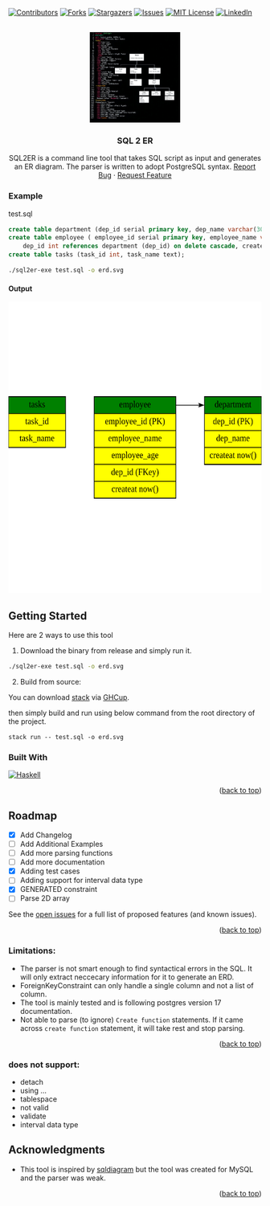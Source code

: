 [![Contributors][contributors-shield]][contributors-url]
[![Forks][forks-shield]][forks-url]
[![Stargazers][stars-shield]][stars-url]
[![Issues][issues-shield]][issues-url]
[![MIT License][license-shield]][license-url]
[![LinkedIn][linkedin-shield]][linkedin-url]

<!-- PROJECT LOGO -->
<br />
<div align="center">
  <a href="https://github.com/tusharad/sql2er">
    <img src="example/logo.jpeg" alt="Logo" width="180" height="180">
  </a>

  <h3 align="center">SQL 2 ER</h3>

  <p align="center">
    SQL2ER is a command line tool that takes SQL script as input and generates an ER diagram. The parser is written to adopt PostgreSQL syntax.
    <a href="https://github.com/tusharad/sql2er/issues/new?labels=bug&template=bug-report---.md">Report Bug</a>
    ·
    <a href="https://github.com/tusharad/sql2er/issues/new?labels=enhancement&template=feature-request---.md">Request Feature</a>
  </p>
</div>

### Example

test.sql

```sql
create table department (dep_id serial primary key, dep_name varchar(30), createAt timestamptz default now());
create table employee ( employee_id serial primary key, employee_name varchar(30), employee_age int, 
    dep_id int references department (dep_id) on delete cascade, createAt timestamptz default now());
create table tasks (task_id int, task_name text);
```

```bash
./sql2er-exe test.sql -o erd.svg
```

#### Output

<img src="example/erd.svg" alt="Logo" width="100%" height="580">

## Getting Started

Here are 2 ways to use this tool

1. Download the binary from release and simply run it.

```bash
./sql2er-exe test.sql -o erd.svg
```

2. Build from source:

You can download [stack](https://docs.haskellstack.org/en/stable/) via [GHCup](https://www.haskell.org/ghcup/).

then simply build and run using below command from the root directory of the project.

```
stack run -- test.sql -o erd.svg
```

### Built With

[![Haskell][Haskell]][Haskell-url]

<p align="right">(<a href="#readme-top">back to top</a>)</p>

<!-- ROADMAP -->
## Roadmap

- [x] Add Changelog
- [ ] Add Additional Examples
- [ ] Add more parsing functions
- [ ] Add more documentation
- [x] Adding test cases
- [ ] Adding support for interval data type
- [x] GENERATED constraint
- [ ] Parse 2D array

See the [open issues](https://github.com/tusharad/sql2er/issues) for a full list of proposed features (and known issues).

<p align="right">(<a href="#readme-top">back to top</a>)</p>

### Limitations:
- The parser is not smart enough to find syntactical errors in the SQL. It will only extract neccecary information for it to generate an ERD.
- ForeignKeyConstraint can only handle a single column and not a list of column.
- The tool is mainly tested and is following postgres version 17 documentation.
- Not able to parse (to ignore) `Create function` statements. If it came across `create function` statement, it will take rest and stop parsing.

<p align="right">(<a href="#readme-top">back to top</a>)</p>

### does not support:
- detach
- using ...
- tablespace
- not valid
- validate
- interval data type

<!-- ACKNOWLEDGMENTS -->
## Acknowledgments

- This tool is inspired by [sqldiagram](https://github.com/RadhiFadlillah/sqldiagram) but the tool was created for MySQL and the parser was weak.

<p align="right">(<a href="#readme-top">back to top</a>)</p>

<!-- MARKDOWN LINKS & IMAGES -->
<!-- https://www.markdownguide.org/basic-syntax/#reference-style-links -->
[contributors-shield]: https://img.shields.io/github/contributors/tusharad/sql2er.svg?style=for-the-badge
[contributors-url]: https://github.com/tusharad/sql2er/graphs/contributors
[forks-shield]: https://img.shields.io/github/forks/tusharad/sql2er.svg?style=for-the-badge
[forks-url]: https://github.com/tusharad/sql2er/network/members
[stars-shield]: https://img.shields.io/github/stars/tusharad/sql2er.svg?style=for-the-badge
[stars-url]: https://github.com/tusharad/sql2er/stargazers
[issues-shield]: https://img.shields.io/github/issues/tusharad/sql2er.svg?style=for-the-badge
[issues-url]: https://github.com/tusharad/sql2er/issues
[license-shield]: https://img.shields.io/github/license/tusharad/sql2er.svg?style=for-the-badge
[license-url]: https://github.com/tusharad/sql2er/blob/main/LICENSE.txt
[linkedin-shield]: https://img.shields.io/badge/-LinkedIn-black.svg?style=for-the-badge&logo=linkedin&colorB=555
[linkedin-url]: https://linkedin.com/in/tushar-adhatrao
[Haskell]: https://img.shields.io/badge/Haskell-5e5086?style=for-the-badge&logo=haskell&logoColor=white
[Haskell-url]: https://www.haskell.org/
